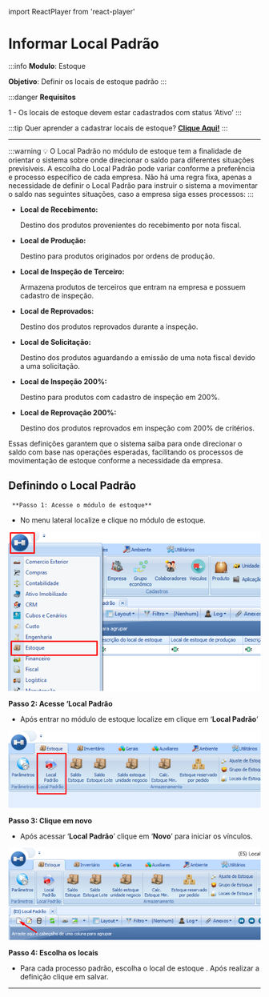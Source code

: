 import ReactPlayer from 'react-player'

# Informar Local Padrão
 
:::info
**Modulo**: Estoque

**Objetivo**: Definir os locais de estoque padrão
:::

:::danger
**Requisitos**

1 - Os locais de estoque devem estar cadastrados com status ‘Ativo’
:::

:::tip
Quer aprender a cadastrar locais de estoque? [**Clique Aqui!**](locais-de-estoque.md)
:::

---

:::warning
💡 O Local Padrão no módulo de estoque tem a finalidade de orientar o sistema sobre onde direcionar o saldo para diferentes situações previsíveis. A escolha do Local Padrão pode variar conforme a preferência e processo específico de cada empresa. Não há uma regra fixa, apenas a necessidade de definir o Local Padrão para instruir o sistema a movimentar o saldo nas seguintes situações, caso a empresa siga esses processos:
:::

- **Local de Recebimento:**
    
    Destino dos produtos provenientes do recebimento por nota fiscal.
    
- **Local de Produção:**
    
    Destino para produtos originados por ordens de produção.
    
- **Local de Inspeção de Terceiro:**
    
    Armazena produtos de terceiros que entram na empresa e possuem cadastro de inspeção.
    
- **Local de Reprovados:**
    
    Destino dos produtos reprovados durante a inspeção.
    
- **Local de Solicitação:**
    
    Destino dos produtos aguardando a emissão de uma nota fiscal devido a uma solicitação.
    
- **Local de Inspeção 200%:**
    
    Destino para produtos com cadastro de inspeção em 200%.
    
- **Local de Reprovação 200%:**
    
    Destino dos produtos reprovados em inspeção com 200% de critérios.
    

Essas definições garantem que o sistema saiba para onde direcionar o saldo com base nas operações esperadas, facilitando os processos de movimentação de estoque conforme a necessidade da empresa.

## Definindo o Local Padrão

     **Passo 1: Acesse o módulo de estoque**

- No menu lateral localize e clique no módulo de estoque.

![Untitled](./img/informar-local-padrao/Untitled.png)

**Passo 2: Acesse ‘Local Padrão**

- Após entrar no módulo de estoque localize em clique em ‘**Local Padrão**’

![Untitled](./img/informar-local-padrao/Untitled%201.png)

**Passo 3: Clique em novo**

- Após acessar ‘**Local Padrão**’ clique em ‘**Novo**’ para iniciar os vínculos.

![Untitled](./img/informar-local-padrao/Untitled%202.png)

**Passo 4: Escolha os locais**

- Para cada processo padrão, escolha o local de estoque . Após realizar a definição clique em salvar.

<ReactPlayer playing controls url='/videos/estoque/localpadrao.mp4' />

---
